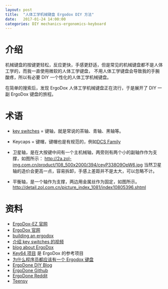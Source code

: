 ```yaml
---
layout: post
title:  "人体工学机械键盘 Ergodox DIY 方法"
date:   2017-01-24 14:00:00
categories: DIY mechanics-ergonomics-keyboard
---
```

# 介绍

机械键盘的按键更轻松，反应更快，手感更舒适，但是常见的机械键盘都不是人体工学的，而我一直使用微软的人体工学键盘，
不用人体工学键盘会导致我的手腕酸疼，所以有必要 DIY 一个性化的人体工学机械键盘。

在简单的搜索后，发现 ErgoDox 人体工学机械键盘正在流行，于是展开了 DIY 一副 ErgoDox 键盘的旅程。

# 术语

- [key switches][switches] = 键轴，就是常说的茶轴、青轴、黑轴等。

- Keycaps = 键帽，键帽也是有规范的，例如[DCS Family][keycaps]

- 卫星轴，是在大按键中间有一个主机械轴，两旁则有两个小的副轴作作为支撑，如图所示：
http://2a.zol-img.com.cn/product/108_500x2000/394/ceyP338O9OpW6.jpg
当然卫星轴的造价会更高一点，容易拆卸，手感上差距并不是太大，可以忽略不计。

- 平衡轴，是一个轴作为支撑，两边用金属丝作为固定，如图所示。
http://detail.zol.com.cn/picture_index_1081/index10805396.shtml


# 资料

- [ErgoDox-EZ 官网](https://ergodox-ez.com)
- [ErgoDox 官网](https://www.ergodox.io/)
- [building an ergodox](http://adereth.github.io/blog/2014/02/12/building-an-ergodox/)
- [介绍 key switches 的视频](https://www.youtube.com/watch?v=FnP5vhEyWdE)
- [blog about ErgoDox](https://input.club/devices/infinity-ergodox/)
- [Key64 项目](https://www.key64.org/) 是 ErgoDox 的参考项目
- [为什么程序员都应该有一个 Ergodox 键盘](http://jjt.io/2013/11/25/why-any-developer-should-check-out-the-ergodox-keyboard/)
- [ErgoDone DIY Blog](http://wizmann.tk/ergodone.html)
- [ErgoDone Github](https://github.com/ktec-hq/ErgoDone)
- [ErgoDone Reddit](https://www.reddit.com/r/MechanicalKeyboards/comments/4x0vje/hmmm_behold_ergodone_a_china_improved_ergodox/)
- [Teensy](https://www.pjrc.com/teensy/)


[switches]: https://ergodox-ez.com/pages/keyswitches
[keycaps]:  http://keycapsdirect.com/key-caps.php
